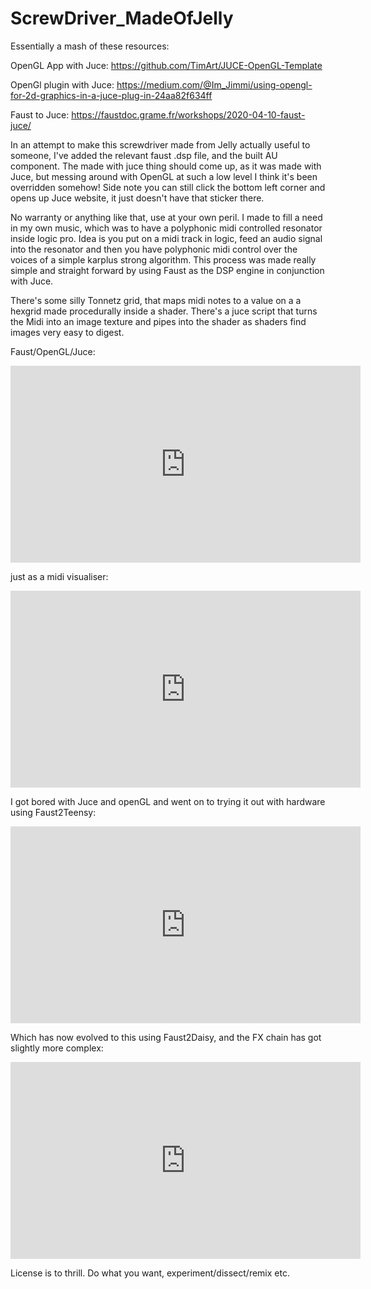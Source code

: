 # ScrewDriver_MadeOfJelly

Essentially a mash of these resources:

OpenGL App with Juce: https://github.com/TimArt/JUCE-OpenGL-Template

OpenGl plugin with Juce: https://medium.com/@Im_Jimmi/using-opengl-for-2d-graphics-in-a-juce-plug-in-24aa82f634ff 

Faust to Juce: https://faustdoc.grame.fr/workshops/2020-04-10-faust-juce/

In an attempt to make this screwdriver made from Jelly actually useful to someone, I've added the relevant faust .dsp file, and the built AU component. The made with juce thing should come up, as it was made with Juce, but messing around with OpenGL at such a low level I think it's been overridden somehow! Side note you can still click the bottom left corner and opens up Juce website, it just doesn't have that sticker there.


No warranty or anything like that, use at your own peril. I made to fill a need in my own music, which was to have a polyphonic midi controlled resonator inside logic pro. Idea is you put on a midi track in logic, feed an audio signal into the resonator and then you have polyphonic midi control over the voices of a simple karplus strong algorithm. This process was made really simple and straight forward by using Faust as the DSP engine in conjunction with Juce. 

There's some silly Tonnetz grid, that maps midi notes to a value on a a hexgrid made procedurally inside a shader. There's a juce script that turns the Midi into an image texture and pipes into the shader as shaders find images very easy to digest. 

Faust/OpenGL/Juce:

<iframe width="560" height="315" src="https://www.youtube.com/embed/7nH26ZVKpmQ" frameborder="0" allow="accelerometer; autoplay; clipboard-write; encrypted-media; gyroscope; picture-in-picture" allowfullscreen></iframe>

just as a midi visualiser: 

<iframe width="560" height="315" src="https://www.youtube.com/embed/QT6ViUUIdZ0" frameborder="0" allow="accelerometer; autoplay; clipboard-write; encrypted-media; gyroscope; picture-in-picture" allowfullscreen></iframe>

I got bored with Juce and openGL and went on to trying it out with hardware using Faust2Teensy: 

<iframe width="560" height="315" src="https://www.youtube.com/embed/yQpNf6XPNZA" frameborder="0" allow="accelerometer; autoplay; clipboard-write; encrypted-media; gyroscope; picture-in-picture" allowfullscreen></iframe>

Which has now evolved to this using Faust2Daisy, and the FX chain has got slightly more complex: 

<iframe width="560" height="315" src="https://www.youtube.com/embed/7Nbb8VqF5pY" frameborder="0" allow="accelerometer; autoplay; clipboard-write; encrypted-media; gyroscope; picture-in-picture" allowfullscreen></iframe>

License is to thrill. Do what you want, experiment/dissect/remix etc.  
